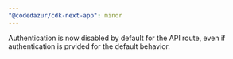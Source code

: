 ```yaml
---
"@codedazur/cdk-next-app": minor
---
```


Authentication is now disabled by default for the API route, even if authentication is prvided for the default behavior.
